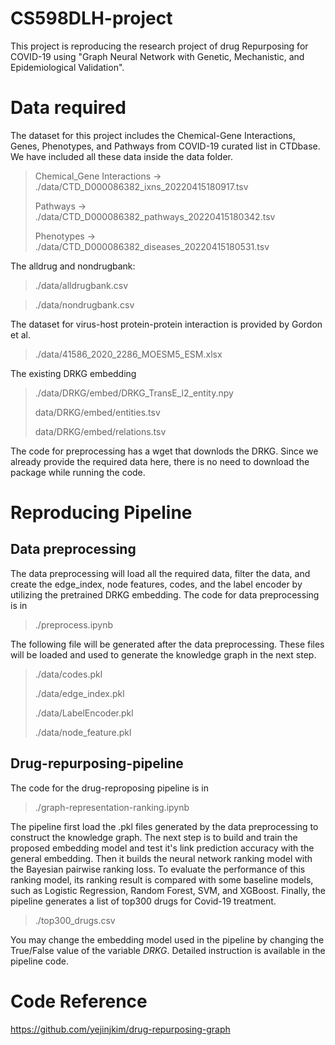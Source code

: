 # CS598DLH-project

This project is reproducing the research project of drug Repurposing for COVID-19 using "Graph Neural Network with Genetic, Mechanistic, and Epidemiological Validation".

# Data required
The dataset for this project includes the Chemical-Gene Interactions, Genes, Phenotypes, and Pathways from COVID-19 curated list in CTDbase. 
We have included all these data inside the data folder. 

> Chemical_Gene Interactions -> ./data/CTD_D000086382_ixns_20220415180917.tsv
> 
> Pathways -> ./data/CTD_D000086382_pathways_20220415180342.tsv
> 
> Phenotypes -> ./data/CTD_D000086382_diseases_20220415180531.tsv

The alldrug and nondrugbank:
> ./data/alldrugbank.csv

> ./data/nondrugbank.csv

The dataset for virus-host protein-protein interaction is provided by Gordon et al.
> ./data/41586_2020_2286_MOESM5_ESM.xlsx

The existing DRKG embedding
> ./data/DRKG/embed/DRKG_TransE_l2_entity.npy
> 
> data/DRKG/embed/entities.tsv
> 
> data/DRKG/embed/relations.tsv

The code for preprocessing has a wget that downlods the DRKG. Since we already provide the required data here, there is no need to download the package while running the code. 

# Reproducing Pipeline
## Data preprocessing
The data preprocessing will load all the required data, filter the data, and create the edge_index, node features, codes, and the label encoder by utilizing the pretrained DRKG embedding. The code for data preprocessing is in 
> ./preprocess.ipynb


The following file will be generated after the data preprocessing. These files will be loaded and used to generate the knowledge graph in the next step. 
> ./data/codes.pkl
> 
> ./data/edge_index.pkl
> 
> ./data/LabelEncoder.pkl
> 
> ./data/node_feature.pkl

## Drug-repurposing-pipeline 
The code for the drug-reproposing pipeline is in 
> ./graph-representation-ranking.ipynb

The pipeline first load the .pkl files generated by the data preprocessing to construct the knowledge graph. The next step is to build and train the proposed embedding model and test it's link prediction accuracy with the general embedding. Then it builds the neural network ranking model with the Bayesian pairwise ranking loss. To evaluate the performance of this ranking model, its ranking result is compared with some baseline models, such as Logistic Regression, Random Forest, SVM, and XGBoost. Finally, the pipeline generates a list of top300 drugs for Covid-19 treatment.
> ./top300_drugs.csv

You may change the embedding model used in the pipeline by changing the True/False value of the variable _DRKG_. Detailed instruction is available in the pipeline code. 

# Code Reference
https://github.com/yejinjkim/drug-repurposing-graph
